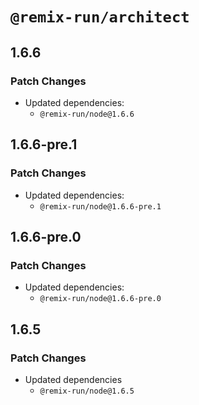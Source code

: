 # `@remix-run/architect`

## 1.6.6

### Patch Changes

- Updated dependencies:
  - `@remix-run/node@1.6.6`

## 1.6.6-pre.1

### Patch Changes

- Updated dependencies:
  - `@remix-run/node@1.6.6-pre.1`

## 1.6.6-pre.0

### Patch Changes

- Updated dependencies:
  - `@remix-run/node@1.6.6-pre.0`

## 1.6.5

### Patch Changes

- Updated dependencies
  - `@remix-run/node@1.6.5`
